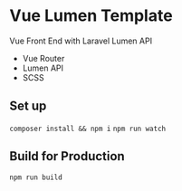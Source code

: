 # Vue Lumen Template

Vue Front End with Laravel Lumen API

- Vue Router
- Lumen API
- SCSS

## Set up

`composer install && npm i`
`npm run watch`

## Build for Production

`npm run build`


